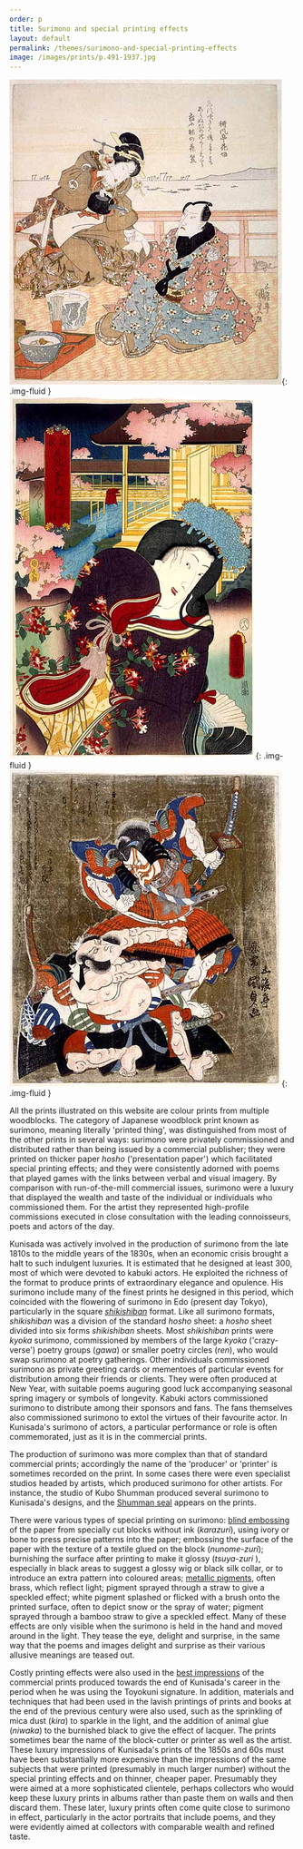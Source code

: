```yaml
---
order: p
title: Surimono and special printing effects
layout: default
permalink: /themes/surimono-and-special-printing-effects
image: /images/prints/p.491-1937.jpg
---
```


![P.491-1937.jpg (58938 bytes)](/images/prints/p.491-1937.jpg){: .img-fluid }
![P.73-1999.jpg (75750 bytes)](/images/prints/p.73-1999.jpg){: .img-fluid }
![Ichikawa Danjuro VII as Soga no Goro and Bando Mitsugoro III as Asaina no Saburo in the armour-pulling scene (kusazuribiku)](/images/prints/p.503-1937.jpg){: .img-fluid }

All the prints illustrated on this website are colour prints from multiple woodblocks. The category of Japanese woodblock print known as surimono, meaning literally 'printed thing', was distinguished from most of the other prints in several ways: surimono were privately commissioned and distributed rather than being issued by a commercial publisher; they were printed on thicker paper _hosho_ ('presentation paper') which facilitated special printing effects; and they were consistently adorned with poems that played games with the links between verbal and visual imagery. By comparison with run-of-the-mill commercial issues, surimono were a luxury that displayed the wealth and taste of the individual or individuals who commissioned them. For the artist they represented high-profile commissions executed in close consultation with the leading connoisseurs, poets and actors of the day.

Kunisada was actively involved in the production of surimono from the late 1810s to the middle years of the 1830s, when an economic crisis brought a halt to such indulgent luxuries. It is estimated that he designed at least 300, most of which were devoted to kabuki actors. He exploited the richness of the format to produce prints of extraordinary elegance and opulence. His surimono include many of the finest prints he designed in this period, which coincided with the flowering of surimono in Edo (present day Tokyo), particularly in the square [_shikishiban_](KUN/kunp491.htm) format. Like all surimono formats, _shikishiban_ was a division of the standard _hosho_ sheet: a _hosho_ sheet divided into six forms _shikishiban_ sheets. Most _shikishiban_ prints were _kyoka_ surimono, commissioned by members of the large _kyoka_ ('crazy-verse') poetry groups (_gawa_) or smaller poetry circles (_ren_), who would swap surimono at poetry gatherings. Other individuals commissioned surimono as private greeting cards or mementoes of particular events for distribution among their friends or clients. They were often produced at New Year, with suitable poems auguring good luck accompanying seasonal spring imagery or symbols of longevity. Kabuki actors commissioned surimono to distribute among their sponsors and fans. The fans themselves also commissioned surimono to extol the virtues of their favourite actor. In Kunisada's surimono of actors, a particular performance or role is often commemorated, just as it is in the commercial prints.

The production of surimono was more complex than that of standard commercial prints; accordingly the name of the 'producer' or 'printer' is sometimes recorded on the print. In some cases there were even specialist studios headed by artists, which produced surimono for other artists. For instance, the studio of Kubo Shumman produced several surimono to Kunisada's designs, and the [Shumman seal](KUN/kunp493.htm) appears on the prints.

There were various types of special printing on surimono: [blind embossing](KUN/kunp491detail2b.htm) of the paper from specially cut blocks without ink (_karazuri_), using ivory or bone to press precise patterns into the paper; embossing the surface of the paper with the texture of a textile glued on the block (_nunome-zuri_); burnishing the surface after printing to make it glossy (_tsuya-zuri_ ), especially in black areas to suggest a glossy wig or black silk collar, or to introduce an extra pattern into coloured areas; [metallic pigments](KUN/kunp491detail.htm), often brass, which reflect light; pigment sprayed through a straw to give a speckled effect; white pigment splashed or flicked with a brush onto the printed surface, often to depict snow or the spray of water; pigment sprayed through a bamboo straw to give a speckled effect. Many of these effects are only visible when the surimono is held in the hand and moved around in the light. They tease the eye, delight and surprise, in the same way that the poems and images delight and surprise as their various allusive meanings are teased out.

Costly printing effects were also used in the [best impressions](KUN/kunp73.htm) of the commercial prints produced towards the end of Kunisada's career in the period when he was using the Toyokuni signature. In addition, materials and techniques that had been used in the lavish printings of prints and books at the end of the previous century were also used, such as the sprinkling of mica dust (_kira_) to sparkle in the light, and the addition of animal glue (_niwaka_) to the burnished black to give the effect of lacquer. The prints sometimes bear the name of the block-cutter or printer as well as the artist. These luxury impressions of Kunisada's prints of the 1850s and 60s must have been substantially more expensive than the impressions of the same subjects that were printed (presumably in much larger number) without the special printing effects and on thinner, cheaper paper. Presumably they were aimed at a more sophisticated clientele, perhaps collectors who would keep these luxury prints in albums rather than paste them on walls and then discard them. These later, luxury prints often come quite close to surimono in effect, particularly in the actor portraits that include poems, and they were evidently aimed at collectors with comparable wealth and refined taste.
